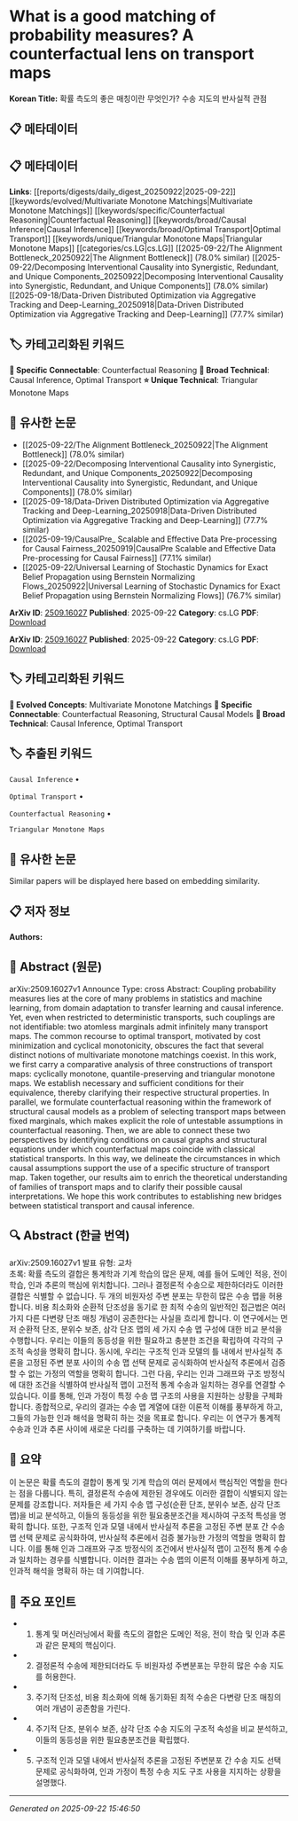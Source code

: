 # What is a good matching of probability measures? A counterfactual lens on transport maps

**Korean Title:** 확률 측도의 좋은 매칭이란 무엇인가? 수송 지도의 반사실적 관점

## 📋 메타데이터

## 📋 메타데이터

**Links**: [[reports/digests/daily_digest_20250922|2025-09-22]] [[keywords/evolved/Multivariate Monotone Matchings|Multivariate Monotone Matchings]] [[keywords/specific/Counterfactual Reasoning|Counterfactual Reasoning]] [[keywords/broad/Causal Inference|Causal Inference]] [[keywords/broad/Optimal Transport|Optimal Transport]] [[keywords/unique/Triangular Monotone Maps|Triangular Monotone Maps]] [[categories/cs.LG|cs.LG]] [[2025-09-22/The Alignment Bottleneck_20250922|The Alignment Bottleneck]] (78.0% similar) [[2025-09-22/Decomposing Interventional Causality into Synergistic, Redundant, and Unique Components_20250922|Decomposing Interventional Causality into Synergistic, Redundant, and Unique Components]] (78.0% similar) [[2025-09-18/Data-Driven Distributed Optimization via Aggregative Tracking and Deep-Learning_20250918|Data-Driven Distributed Optimization via Aggregative Tracking and Deep-Learning]] (77.7% similar)

## 🏷️ 카테고리화된 키워드
**🔗 Specific Connectable**: Counterfactual Reasoning
**🔬 Broad Technical**: Causal Inference, Optimal Transport
**⭐ Unique Technical**: Triangular Monotone Maps
## 🔗 유사한 논문
- [[2025-09-22/The Alignment Bottleneck_20250922|The Alignment Bottleneck]] (78.0% similar)
- [[2025-09-22/Decomposing Interventional Causality into Synergistic, Redundant, and Unique Components_20250922|Decomposing Interventional Causality into Synergistic, Redundant, and Unique Components]] (78.0% similar)
- [[2025-09-18/Data-Driven Distributed Optimization via Aggregative Tracking and Deep-Learning_20250918|Data-Driven Distributed Optimization via Aggregative Tracking and Deep-Learning]] (77.7% similar)
- [[2025-09-19/CausalPre_ Scalable and Effective Data Pre-processing for Causal Fairness_20250919|CausalPre Scalable and Effective Data Pre-processing for Causal Fairness]] (77.1% similar)
- [[2025-09-22/Universal Learning of Stochastic Dynamics for Exact Belief Propagation using Bernstein Normalizing Flows_20250922|Universal Learning of Stochastic Dynamics for Exact Belief Propagation using Bernstein Normalizing Flows]] (76.7% similar)


**ArXiv ID**: [2509.16027](https://arxiv.org/abs/2509.16027)
**Published**: 2025-09-22
**Category**: cs.LG
**PDF**: [Download](https://arxiv.org/pdf/2509.16027.pdf)


**ArXiv ID**: [2509.16027](https://arxiv.org/abs/2509.16027)
**Published**: 2025-09-22
**Category**: cs.LG
**PDF**: [Download](https://arxiv.org/pdf/2509.16027.pdf)

## 🏷️ 카테고리화된 키워드
**🚀 Evolved Concepts**: Multivariate Monotone Matchings
**🔗 Specific Connectable**: Counterfactual Reasoning, Structural Causal Models
**🔬 Broad Technical**: Causal Inference, Optimal Transport

## 🏷️ 추출된 키워드



`Causal Inference` • 

`Optimal Transport` • 

`Counterfactual Reasoning` • 

`Triangular Monotone Maps`



## 🔗 유사한 논문

Similar papers will be displayed here based on embedding similarity.

## 📋 저자 정보

**Authors:** 

## 📄 Abstract (원문)

arXiv:2509.16027v1 Announce Type: cross 
Abstract: Coupling probability measures lies at the core of many problems in statistics and machine learning, from domain adaptation to transfer learning and causal inference. Yet, even when restricted to deterministic transports, such couplings are not identifiable: two atomless marginals admit infinitely many transport maps. The common recourse to optimal transport, motivated by cost minimization and cyclical monotonicity, obscures the fact that several distinct notions of multivariate monotone matchings coexist. In this work, we first carry a comparative analysis of three constructions of transport maps: cyclically monotone, quantile-preserving and triangular monotone maps. We establish necessary and sufficient conditions for their equivalence, thereby clarifying their respective structural properties. In parallel, we formulate counterfactual reasoning within the framework of structural causal models as a problem of selecting transport maps between fixed marginals, which makes explicit the role of untestable assumptions in counterfactual reasoning. Then, we are able to connect these two perspectives by identifying conditions on causal graphs and structural equations under which counterfactual maps coincide with classical statistical transports. In this way, we delineate the circumstances in which causal assumptions support the use of a specific structure of transport map. Taken together, our results aim to enrich the theoretical understanding of families of transport maps and to clarify their possible causal interpretations. We hope this work contributes to establishing new bridges between statistical transport and causal inference.

## 🔍 Abstract (한글 번역)

arXiv:2509.16027v1 발표 유형: 교차  
초록: 확률 측도의 결합은 통계학과 기계 학습의 많은 문제, 예를 들어 도메인 적응, 전이 학습, 인과 추론의 핵심에 위치합니다. 그러나 결정론적 수송으로 제한하더라도 이러한 결합은 식별할 수 없습니다. 두 개의 비원자성 주변 분포는 무한히 많은 수송 맵을 허용합니다. 비용 최소화와 순환적 단조성을 동기로 한 최적 수송의 일반적인 접근법은 여러 가지 다른 다변량 단조 매칭 개념이 공존한다는 사실을 흐리게 합니다. 이 연구에서는 먼저 순환적 단조, 분위수 보존, 삼각 단조 맵의 세 가지 수송 맵 구성에 대한 비교 분석을 수행합니다. 우리는 이들의 동등성을 위한 필요하고 충분한 조건을 확립하여 각각의 구조적 속성을 명확히 합니다. 동시에, 우리는 구조적 인과 모델의 틀 내에서 반사실적 추론을 고정된 주변 분포 사이의 수송 맵 선택 문제로 공식화하여 반사실적 추론에서 검증할 수 없는 가정의 역할을 명확히 합니다. 그런 다음, 우리는 인과 그래프와 구조 방정식에 대한 조건을 식별하여 반사실적 맵이 고전적 통계 수송과 일치하는 경우를 연결할 수 있습니다. 이를 통해, 인과 가정이 특정 수송 맵 구조의 사용을 지원하는 상황을 구체화합니다. 종합적으로, 우리의 결과는 수송 맵 계열에 대한 이론적 이해를 풍부하게 하고, 그들의 가능한 인과 해석을 명확히 하는 것을 목표로 합니다. 우리는 이 연구가 통계적 수송과 인과 추론 사이에 새로운 다리를 구축하는 데 기여하기를 바랍니다.

## 📝 요약

이 논문은 확률 측도의 결합이 통계 및 기계 학습의 여러 문제에서 핵심적인 역할을 한다는 점을 다룹니다. 특히, 결정론적 수송에 제한된 경우에도 이러한 결합이 식별되지 않는 문제를 강조합니다. 저자들은 세 가지 수송 맵 구성(순환 단조, 분위수 보존, 삼각 단조 맵)을 비교 분석하고, 이들의 동등성을 위한 필요충분조건을 제시하여 구조적 특성을 명확히 합니다. 또한, 구조적 인과 모델 내에서 반사실적 추론을 고정된 주변 분포 간 수송 맵 선택 문제로 공식화하여, 반사실적 추론에서 검증 불가능한 가정의 역할을 명확히 합니다. 이를 통해 인과 그래프와 구조 방정식의 조건에서 반사실적 맵이 고전적 통계 수송과 일치하는 경우를 식별합니다. 이러한 결과는 수송 맵의 이론적 이해를 풍부하게 하고, 인과적 해석을 명확히 하는 데 기여합니다.

## 🎯 주요 포인트


- 1. 통계 및 머신러닝에서 확률 측도의 결합은 도메인 적응, 전이 학습 및 인과 추론과 같은 문제의 핵심이다.

- 2. 결정론적 수송에 제한되더라도 두 비원자성 주변분포는 무한히 많은 수송 지도를 허용한다.

- 3. 주기적 단조성, 비용 최소화에 의해 동기화된 최적 수송은 다변량 단조 매칭의 여러 개념이 공존함을 가린다.

- 4. 주기적 단조, 분위수 보존, 삼각 단조 수송 지도의 구조적 속성을 비교 분석하고, 이들의 동등성을 위한 필요충분조건을 확립했다.

- 5. 구조적 인과 모델 내에서 반사실적 추론을 고정된 주변분포 간 수송 지도 선택 문제로 공식화하여, 인과 가정이 특정 수송 지도 구조 사용을 지지하는 상황을 설명했다.


---

*Generated on 2025-09-22 15:46:50*